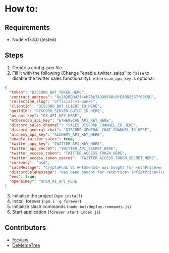 # How to:

## Requirements

- Node v17.3.0 (tested)

## Steps

1. Create a config.json file
2. Fill it with the following (Change "enable_twitter_sales" to `false` to disable the twitter sales functionality). `etherscan_api_key` is optional.

```json
{
  "token": "DISCORD_BOT_TOKEN_HERE",
  "contract_address": "0x282BDD42f4eb70e7A9D9F40c8fEA0825B7f68C5D",
  "collection_slug": "official-v1-punks",
  "clientId": "DISCORD_BOT_CLIENT_ID_HERE",
  "guildId": "DISCORD_SERVER_GUILD_ID_HERE",
  "os_api_key": "OS_API_KEY_HERE",
  "etherscan_api_key": "ETHERSCAN_API_KEY_HERE",
  "discord_sales_channel": "SALES_DISCORD_CHANNEL_ID_HERE",
  "discord_general_chat": "DISCORD_GENERAL_CHAT_CHANNEL_ID_HERE",
  "alchemy_api_key": "ALCHEMY_API_KEY_HERE",
  "enable_twitter_sales": true,
  "twitter_api_key": "TWITTER_API_KEY_HERE",
  "twitter_api_secret": "TWITTER_API_SECRET_HERE",
  "twitter_access_token": "TWITTER_ACCESS_TOKEN_HERE",
  "twitter_access_token_secret": "TWITTER_ACCESS_TOKEN_SECRET_HERE",
  "currency": "usd",
  "saleMessage": "CryptoPunk V1 #<tokenId> was bought for <ethPrice>💵 (<fiatPrice>)\n\nBUYER: <to>\n🤝\nSELLER: <from>\n\n🛒 MARKETPLACE: <marketplace>\n\n➡️  https://v1punks.io/token/ETHEREUM:0x282bdd42f4eb70e7a9d9f40c8fea0825b7f68c5d:<tokenId>\n\n➡️  https://etherscan.io/tx/<txHash>\n\n",
  "discordSaleMessage": "Has been bought for <ethPrice> (<fiatPrice>)\n\n[v1punks.io](https://v1punks.io/token/ETHEREUM:0x282bdd42f4eb70e7a9d9f40c8fea0825b7f68c5d:<tokenId>)\n\n[Etherscan](https://etherscan.io/tx/<txHash>)\n\n\n",
  "ens": true,
  "openaiKey": "OPEN_AI_API_HERE
}
```

3. Initialize the project (`npm install`)
4. Install forever (`npm i -g forever`)
5. Initialize slash commands (`node bot/deploy-commands.js`)
6. Start application (`forever start index.js`)

## Contributors

- [fccview](https://twitter.com/fccview)
- [DeMemeTree](https://twitter.com/dmt_eth)
